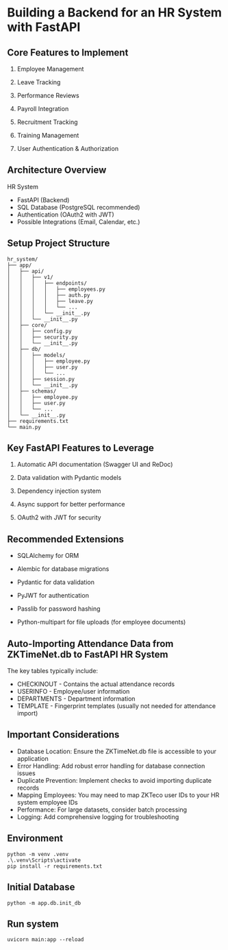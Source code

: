 # Building a Backend for an HR System with FastAPI
## Core Features to Implement
1. Employee Management

2. Leave Tracking

3. Performance Reviews

4. Payroll Integration

5. Recruitment Tracking

6. Training Management

7. User Authentication & Authorization

## Architecture Overview
HR System
- FastAPI (Backend)
- SQL Database (PostgreSQL recommended)
- Authentication (OAuth2 with JWT)
- Possible Integrations (Email, Calendar, etc.)

## Setup Project Structure
    hr_system/ 
    ├── app/
    │   ├── api/
    │   │   ├── v1/
    │   │   │   ├── endpoints/
    │   │   │   │   ├── employees.py
    │   │   │   │   ├── auth.py
    │   │   │   │   ├── leave.py
    │   │   │   │   └── ...
    │   │   │   └── __init__.py
    │   │   └── __init__.py
    │   ├── core/
    │   │   ├── config.py
    │   │   ├── security.py
    │   │   └── __init__.py
    │   ├── db/
    │   │   ├── models/
    │   │   │   ├── employee.py
    │   │   │   ├── user.py
    │   │   │   └── ...
    │   │   ├── session.py
    │   │   └── __init__.py
    │   ├── schemas/
    │   │   ├── employee.py
    │   │   ├── user.py
    │   │   └── ...
    │   └── __init__.py
    ├── requirements.txt
    └── main.py

## Key FastAPI Features to Leverage
1. Automatic API documentation (Swagger UI and ReDoc)

2. Data validation with Pydantic models

3. Dependency injection system

4. Async support for better performance

5. OAuth2 with JWT for security

## Recommended Extensions
- SQLAlchemy for ORM

- Alembic for database migrations

- Pydantic for data validation

- PyJWT for authentication

- Passlib for password hashing

- Python-multipart for file uploads (for employee documents)
## Auto-Importing Attendance Data from ZKTimeNet.db to FastAPI HR System
The key tables typically include:
- CHECKINOUT - Contains the actual attendance records
- USERINFO - Employee/user information
- DEPARTMENTS - Department information
- TEMPLATE - Fingerprint templates (usually not needed for attendance import)

## Important Considerations

- Database Location: Ensure the ZKTimeNet.db file is accessible to your application
- Error Handling: Add robust error handling for database connection issues
- Duplicate Prevention: Implement checks to avoid importing duplicate records
- Mapping Employees: You may need to map ZKTeco user IDs to your HR system employee IDs
- Performance: For large datasets, consider batch processing
- Logging: Add comprehensive logging for troubleshooting

## Environment

    python -m venv .venv
    .\.venv\Scripts\activate
    pip install -r requirements.txt

## Initial Database
    python -m app.db.init_db
    
## Run system
    uvicorn main:app --reload
